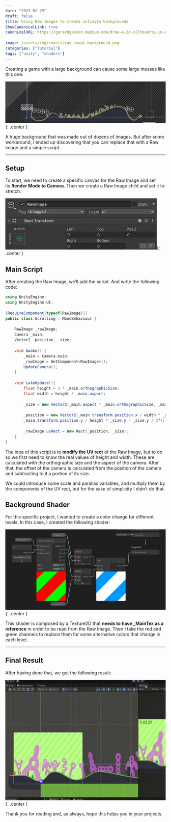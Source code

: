```yaml
---
date: "2023-01-29"
draft: false
title: Using Raw Images to create infinite backgrounds
ShowCanonicalLink: true
canonicalURL: https://gerardgascon.medium.com/draw-a-2d-silhouette-in-unity-1918a9fbd4d1

image: /assets/img/covers/raw-image-background.png
categories: ["Tutorial"]
tags: ["unity", "shaders"]
---
```


Creating a game with a large background can cause some large messes like this one:

![Desktop View](/assets/img/tutorials/raw-image-background/Untitled.png){: .center }

A huge background that was made out of dozens of images. But after some workaround, I ended up discovering that you can replace that with a Raw Image and a simple script.

---

## Setup

To start, we need to create a specific canvas for the Raw Image and set its **Render Mode to Camera**. Then we create a Raw Image child and set it to stretch.

![Desktop View](/assets/img/tutorials/raw-image-background/Untitled%201.png){: .center }

## Main Script

After creating the Raw Image, we’ll add the script. And write the following code:

```csharp
using UnityEngine;
using UnityEngine.UI;

[RequireComponent(typeof(RawImage))]
public class Scrolling : MonoBehaviour {

    RawImage _rawImage;
    Camera _main;
    Vector2 _position, _size;

    void Awake() {
        _main = Camera.main;
        _rawImage = GetComponent<RawImage>();
        UpdateCamera();
    }

    void LateUpdate(){
        float height = 2 * _main.orthographicSize;
        float width = height * _main.aspect;

        _size = new Vector2(_main.aspect * _main.orthographicSize, _main.orthographicSize);

        _position = new Vector2(_main.transform.position.x / width * _size.x - _size.x / 2f,
        _main.transform.position.y / height * _size.y - _size.y / 2f);

        _rawImage.uvRect = new Rect(_position, _size);
    }
}
```

The idea of this script is to **modify the UV rect** of the Raw Image, but to do so we first need to know the real values of height and width. These are calculated with the orthographic size and the aspect of the camera. After that, the offset of the camera is calculated from the position of the camera and subtracting to it a portion of its size.

We could introduce some scale and parallax variables, and multiply them by the components of the UV rect, but for the sake of simplicity I didn’t do that.

## Background Shader

For this specific project, I wanted to create a color change for different levels. In this case, I created the following shader:

![Desktop View](/assets/img/tutorials/raw-image-background/Untitled%202.png){: .center }

This shader is composed by a Texture2D that **needs to have _MainTex as a reference** in order to be read from the Raw Image. Then I take the red and green channels to replace them for some alternative colors that change in each level.

---

## Final Result

After having done that, we get the following result:

![Desktop View](/assets/img/tutorials/raw-image-background/Gif.gif){: .center }

Thank you for reading and, as always, hope this helps you in your projects.
